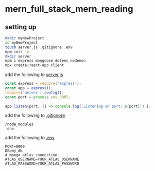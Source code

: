 # mern_full_stack_mern_reading

## setting up

```bash
mkdir myNewProject
cd myNewProject
touch server.js .gitignore .env
npm init -y
mkdir server
npm i express mongoose dotenv nodemon
npx create-react-app client
```

add the following to [server.js](./myNewProject/server.js)

```js
const express = require('express');
const app = express();
require('dotenv').config();
const port = process.env.PORT;
   
app.listen(port, () => console.log(`Listening on port: ${port}`) );
```
 add the following to [.gitignore](./myNewProject/.gitignore)

```.gitignore
/node_modules
.env
```

add the following to [.env](./myNewProject/.env)

```dotenv
PORT=8000
DB=my_db
# mongo atlas connection
ATLAS_USERNAME=YOUR_ATLAS_USERNAME
ATLAS_PASSWORD=YOUR_ATLAS_PASSWORD
```